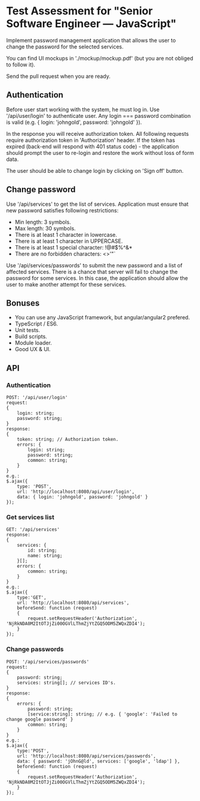 # Test Assessment for "Senior Software Engineer — JavaScript"

Implement password management application that allows the user to change the password for the selected services.

You can find UI mockups in './mockup/mockup.pdf' (but you are not obliged to follow it).

Send the pull request when you are ready.


## Authentication
Before user start working with the system, he must log in. Use '/api/user/login' to authenticate user. Any login === password combination is valid (e.g. { login: 'johngold', password: 'johngold' }).

In the response you will receive authorization token. All following requests require authorization token in 'Authorization' header. If the token has expired (back-end will respond with 401 status code) - the application should prompt the user to re-login and restore the work without loss of form data.

The user should be able to change login by clicking on 'Sign off' button.


## Change password
Use '/api/services' to get the list of services.
Application must ensure that new password satisfies following restrictions:
- Min length: 3 symbols.
- Max length: 30 symbols.
- There is at least 1 character in lowercase.
- There is at least 1 character in UPPERCASE.
- There is at least 1 special character: !@#$%^&*
- There are no forbidden characters: <>'"`

Use '/api/services/passwords' to submit the new password and a list of affected services. There is a chance that server will fail to change the password for some services. In this case, the application should allow the user to make another attempt for these services.


## Bonuses
- You can use any JavaScript framework, but angular/angular2 prefered.
- TypeScript / ES6.
- Unit tests.
- Build scripts.
- Module loader.
- Good UX & UI.

## API
### Authentication
```
POST: '/api/user/login'
request:
{
	login: string;
	password: string;
}
response:
{
	token: string; // Authorization token.
	errors: {
		login: string;
		password: string;
		common: string;
	}
}
e.g.:
$.ajax({
	type: 'POST',            
	url: 'http://localhost:8080/api/user/login',
	data: { login: 'johngold', password: 'johngold' }
});
```

### Get services list
```
GET: '/api/services'
response:
{
	services: {
		id: string;
		name: string;
	}[];
	errors: {
		common: string;
	}
}
e.g.:
$.ajax({
	type:'GET',
	url: 'http://localhost:8080/api/services',
	beforeSend: function (request)
	{
	    request.setRequestHeader('Authorization', 'NjRkNDA0M2ItOTJjZi00OGVlLThmZjYtZGQ5ODM5ZWQxZDI4');
	}            
});
```

### Change passwords
```
POST: '/api/services/passwords'
request:
{
	password: string;
	services: string[]; // services ID's.
}
response:
{
	errors: {		
		password: string;
		[service:string]: string; // e.g. { 'google': 'Failed to change google password' }
		common: string;
	}
}
e.g.:
$.ajax({
	type:'POST',
	url: 'http://localhost:8080/api/services/passwords',
	data: { password: 'jOhnG@ld', services: ['google', 'ldap'] },
	beforeSend: function (request)
	{
	    request.setRequestHeader('Authorization', 'NjRkNDA0M2ItOTJjZi00OGVlLThmZjYtZGQ5ODM5ZWQxZDI4');
	}
});
```
